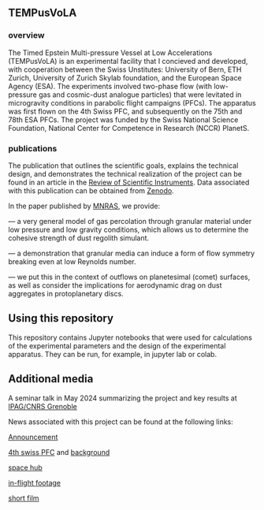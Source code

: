 ## TEMPusVoLA
### overview

The Timed Epstein Multi-pressure Vessel at Low Accelerations (TEMPusVoLA) is an experimental facility that I concieved and developed, with cooperation between the Swiss Unstitutes: University of Bern, ETH Zurich, University of Zurich Skylab foundation, and the European Space Agency (ESA). The experiments involved two-phase flow (with low-pressure gas and cosmic-dust analogue particles) that were levitated in microgravity conditions in parabolic flight campaigns (PFCs). The apparatus was first flown on the 4th Swiss PFC, and subsequently on the 75th and 78th ESA PFCs. The project was funded by the Swiss National Science Foundation, National Center for Competence in Research (NCCR) PlanetS.  

### publications
The publication that outlines the scientific goals, explains the technical design, and demonstrates the technical realization of the project can be found in an article in the [Review of Scientific Instruments](https://pubs.aip.org/aip/rsi/article/93/10/104502/2845048/TEMPus-VoLA-The-timed-Epstein-multi-pressure). Data associated with this publication can be obtained from [Zenodo](https://doi.org/10.5281/zenodo.7556637). 

In the paper published by [MNRAS](https://doi.org/10.1093/mnras/stae1898), we provide: 

— a very general model of gas percolation through granular material under low pressure and low gravity conditions, which allows us to determine the cohesive strength of dust regolith simulant.

— a demonstration that granular media can induce a form of flow symmetry breaking even at low Reynolds number. 

— we put this in the context of outflows on planetesimal (comet) surfaces, as well as consider the implications for aerodynamic drag on dust aggregates in protoplanetary discs. 


## Using this repository

This repository contains Jupyter notebooks that were used for calculations of the experimental parameters and the design of the experimental apparatus. They can be run, for example, in jupyter lab or colab.     

## Additional media 

A seminar talk in May 2024 summarizing the project and key results at [IPAG/CNRS Grenoble](https://cloud.univ-grenoble-alpes.fr/s/3ZryWNditsdHcmq)

News associated with this project can be found at the following links: 

[Announcement](https://nccr-planets.ch/blog/2019/12/12/new-initiatives/)

[4th swiss PFC](https://nccr-planets.ch/blog/2020/06/15/planetary-research-in-weightlessness/) and [background](https://www.news.uzh.ch/de/articles/2020/Parabelflug.html)

[space hub](https://www.youtube.com/watch?v=zMunyVKWdes)

[in-flight footage](https://www.youtube.com/watch?v=X-Z_nGzdcfk)

[short film](https://magicsciencepro.com/dustpuzzles)




 
